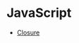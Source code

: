 # JavaScript

- [Closure](https://github.com/woorifisa-member/2023-CS-Study/blob/main/JavaScript/Closure.md)
